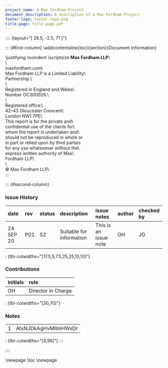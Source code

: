 ```yaml
---
project_name: A Max Fordham Project
document_description: A description of a Max Fordham Project
footer-logo: footer-logo.png
title-page: title-page.pdf
---
```


:::: {layout="[ 26.5, -2.5, 71 ]"}

::: {#first-column}
\addcontentsline{toc}{section}{Document Information}

\justifying \noindent \scriptsize __Max Fordham LLP__\                      
\                                         
maxfordham.com\                           
Max Fordham LLP is a Limited Liability\   
Partnership.\                             
\                                         
Registered in England and Wales\          
Number OC300026.\                         
\                                         
Registered office:\                       
42–43 Gloucester Crescent\                
London NW1 7PE\                           
This report is for the private and\       
confidential use of the clients for\      
whom the report is undertaken and\     
should not be reproduced in whole or\
in part or relied upon by third parties\
for any use whatsoever without the\       
express written authority of Max\         
Fordham LLP\                              
\                                         
© Max Fordham LLP\      
:::

::: {#second-column}

### Issue History

| date      | rev   | status   | description              | issue notes           | author   | checked by   |
|:----------|:------|:---------|:-------------------------|:----------------------|:---------|:-------------|
| 24 SEP 20 | P01   | S2       | Suitable for information | This is an issue note | OH       | JG           |

: {tbl-colwidths="[17.5,5,7.5,25,25,10,10]"}

### Contributions

| initials   | role               |
|:-----------|:-------------------|
| OH         | Director in Charge |

: {tbl-colwidths="[30,70]"}

### Notes

|    |                      |
|---:|:---------------------|
|  1 | AtxNJDkAgHvMIlmHWsDr |

: {tbl-colwidths="[4,96]"}
:::

::::

\newpage
\toc
\newpage
